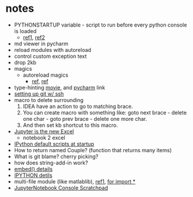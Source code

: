 # notes
* PYTHONSTARTUP variable - script to run before every python console is loaded 
    * [ref1](https://desktop.arcgis.com/en/arcmap/10.3/analyze/executing-tools/modifying-settings.htm), [ref2](https://stackoverflow.com/questions/11124578/automatically-import-modules-when-entering-the-python-or-ipython-interpreter)
* md viewer in pycharm   
* reload modules with autoreload
* control custom exception text
* drop 2kb
* magics
    * autoreload magics
        * [ref](https://ipython.readthedocs.io/en/stable/config/extensions/autoreload.html#autoreload), [ref](https://stackoverflow.com/questions/2534480/proper-way-to-reload-a-python-module-from-the-console)
* type-hinting [movie](https://www.youtube.com/watch?v=JqBCFfiE11g), and [pycharm](https://blog.jetbrains.com/pycharm/2015/11/python-3-5-type-hinting-in-pycharm-5/) link
* [setting up git w/ ssh](http://guganeshan.com/blog/setting-up-git-and-tortoisegit-with-bitbucket-step-by-step.html)
* macro to delete surrounding
    1. IDEA have an action to go to matching brace.
    1. You can create macro with something like: goto next brace - delete one char - goto prev brace - delete one more char.
    1. And then set kb shortcut to this macro.
* [Jupyter is the new Excel](https://towardsdatascience.com/jupyter-is-the-new-excel-but-not-for-your-boss-d24340ebf314)
    * notebook 2 excel
* [IPython default scripts at startup](https://ipython.org/ipython-doc/1/config/overview.html)    
* How to return named Couple? (function that returns many items)
* What is git blame? cherry picking?
* how does string-add-in work?
* [embed() details](https://ipython.readthedocs.io/en/stable/interactive/reference.html#embedding-ipython)
* [IPYTHON detils](https://ipython.readthedocs.io/en/stable/interactive/reference.html#embedding-ipython)
* multi-file module (like matlablib), [ref1](https://stackoverflow.com/questions/16425434/how-to-create-a-python-package-with-multiple-files-without-subpackages), [for import *](https://docs.python.org/2/tutorial/modules.html#importing-from-a-package)
* [JupyterNotebook Console Scratchpad](https://github.com/minrk/nbextension-scratchpad)